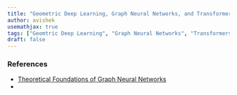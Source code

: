 ```yaml
---
title: "Geometric Deep Learning, Graph Neural Networks, and Transformers"
author: avishek
usemathjax: true
tags: ["Geomtric Deep Learning", "Graph Neural Networks", "Transformers", "Deep Learning", "Theory", "Machine Learning"]
draft: false
---
```


### References
- [Theoretical Foundations of Graph Neural Networks](https://www.youtube.com/watch?v=uF53xsT7mjc)
- 
